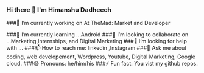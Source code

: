 ### Hi there 👋 I'm Himanshu Dadheech
###🔭 I’m currently working on At TheMad: Market and Developer

###🌱 I’m currently learning ...Android
###👯 I’m looking to collaborate on ...Marketing,Internships, and Digital Marketing
###🤔 I’m looking for help with ...
###📫 How to reach me: linkedin ,Instagram
###💬 Ask me about coding, web developement, Wordpress, Youtube, Digital Marketing, Google cloud.
###😄 Pronouns: he/him/his
###⚡ Fun fact: You vist my github repos.
<!--
**himanshudadheech/himanshudadheech** is a ✨ _special_ ✨ repository because its `README.md` (this file) appears on your GitHub profile.

Here are some ideas to get you started:

- 🔭 I’m currently working on At Themad: MArket and Developer
- 🌱 I’m currently learning ...Android
- 👯 I’m looking to collaborate on ...Marketing,Internships, and Digital Marketing
- 🤔 I’m looking for help with ...
- 💬 Ask me about ...
- 📫 How to reach me: ...
- 😄 Pronouns: ...
- ⚡ Fun fact: ...
-->
